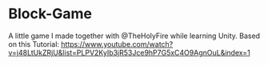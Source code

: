 # Block-Game
A little game I made together with @TheHolyFire while learning Unity. Based on this Tutorial: https://www.youtube.com/watch?v=j48LtUkZRjU&list=PLPV2KyIb3jR53Jce9hP7G5xC4O9AgnOuL&index=1
